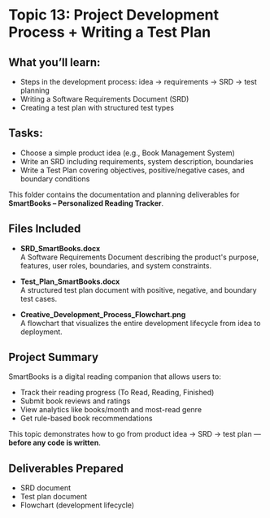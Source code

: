 # Topic 13: Project Development Process + Writing a Test Plan

## What you’ll learn:
- Steps in the development process: idea → requirements → SRD → test planning 
- Writing a Software Requirements Document (SRD)
- Creating a test plan with structured test types

## Tasks:
- Choose a simple product idea (e.g., Book Management System)
- Write an SRD including requirements, system description, boundaries 
- Write a Test Plan covering objectives, positive/negative cases, and boundary conditions

This folder contains the documentation and planning deliverables for **SmartBooks – Personalized Reading Tracker**.

## Files Included

- **SRD_SmartBooks.docx**  
  A Software Requirements Document describing the product's purpose, features, user roles, boundaries, and system constraints.

- **Test_Plan_SmartBooks.docx**  
  A structured test plan document with positive, negative, and boundary test cases.

- **Creative_Development_Process_Flowchart.png**  
  A flowchart that visualizes the entire development lifecycle from idea to deployment.

## Project Summary

SmartBooks is a digital reading companion that allows users to:
- Track their reading progress (To Read, Reading, Finished)
- Submit book reviews and ratings
- View analytics like books/month and most-read genre
- Get rule-based book recommendations

This topic demonstrates how to go from product idea → SRD → test plan — **before any code is written**.

## Deliverables Prepared

- SRD document
- Test plan document
- Flowchart (development lifecycle)